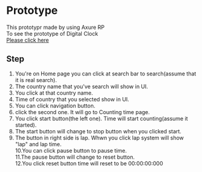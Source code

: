 # Prototype
This prototypr made by using Axure RP </br>
To see the prototype of Digital Clock </br>
[Please click here](file:///Users/bubblebitoey/Documents/Axure/HTML/DigitalClock/start.html#g=1&p=home)

## Step 
1. You're on Home page you can click at search bar to search(assume that it is real search). </br>
2. The country name that you've search will show in UI. </br>
3. You click at that country name. </br>
4. Time of country that you selected show in UI. </br>
5. You can click navigation button. </br>
6. click the second one. It will go to Counting time page. </br> 
7. You click start button(the left one). Time will start counting(assume it started). </br>
8. The start button will change to stop button when you clicked start.
9. The button in right side is lap. Whwn you click lap system will show "lap" and lap time. </br>
10.You can click pause button to pause time. </br>
11.The pause button will change to reset button. </br>
12.You click reset button time will reset to be 00:00:00:000 </br> 